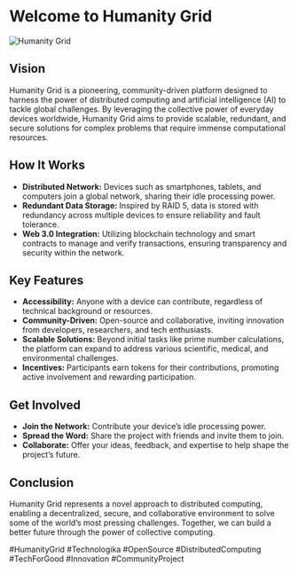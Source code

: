 # Welcome to Humanity Grid

![Humanity Grid](img/humanitygrid.jpg)

## Vision
Humanity Grid is a pioneering, community-driven platform designed to harness the power of distributed computing and artificial intelligence (AI) to tackle global challenges. By leveraging the collective power of everyday devices worldwide, Humanity Grid aims to provide scalable, redundant, and secure solutions for complex problems that require immense computational resources.

## How It Works
- **Distributed Network:** Devices such as smartphones, tablets, and computers join a global network, sharing their idle processing power.
- **Redundant Data Storage:** Inspired by RAID 5, data is stored with redundancy across multiple devices to ensure reliability and fault tolerance.
- **Web 3.0 Integration:** Utilizing blockchain technology and smart contracts to manage and verify transactions, ensuring transparency and security within the network.

## Key Features
- **Accessibility:** Anyone with a device can contribute, regardless of technical background or resources.
- **Community-Driven:** Open-source and collaborative, inviting innovation from developers, researchers, and tech enthusiasts.
- **Scalable Solutions:** Beyond initial tasks like prime number calculations, the platform can expand to address various scientific, medical, and environmental challenges.
- **Incentives:** Participants earn tokens for their contributions, promoting active involvement and rewarding participation.

## Get Involved
- **Join the Network:** Contribute your device’s idle processing power.
- **Spread the Word:** Share the project with friends and invite them to join.
- **Collaborate:** Offer your ideas, feedback, and expertise to help shape the project’s future.

## Conclusion
Humanity Grid represents a novel approach to distributed computing, enabling a decentralized, secure, and collaborative environment to solve some of the world’s most pressing challenges. Together, we can build a better future through the power of collective computing.

#HumanityGrid #Technologika #OpenSource #DistributedComputing #TechForGood #Innovation #CommunityProject